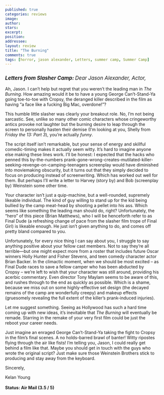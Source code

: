 ```yaml
---
published: true
categories: reviews
image:
author: 
stars: 
excerpt: 
position: 
addressee: 
layout: review
title: "The Burning"
comments: true
tags: [horror, jason alexander, Letters, summer camp, Summer Camp]
---
```

<div><p><span class="full-image-block ssNonEditable"><span><a href="/letters/2012/8/14/the-burning.html"><img src="http://static.squarespace.com/static/5005f6bcc4aa41161b33e89e/5329cf1fe4b07c068ebf74de/5329cf1fe4b07c068ebf7604/1344962176643/the-burning.jpg" alt="" /></a></span></span></p>
<p><em style="font-size:120%;"><strong>Letters from Slasher Camp:&nbsp;</strong>Dear Jason Alexander, Actor,</em><br /> <br /> Ah, Jason. I can&#8217;t help but regret that you weren&#8217;t the leading man in <em>The Burning</em>. How amazing would it be to have a young George Can&#8217;t-Stand-Ya going toe-to-toe with Cropsy, the deranged killer described in the film as having &ldquo;a face like a fucking Big Mac, overdone!&#8221;?</p>
<p>This humble little slasher was clearly your breakout role. No, I&rsquo;m not being sarcastic. See, unlike so many other comic characters whose cringeworthy antics provoke not laughter but the burning desire to leap through the screen to personally hasten their demise (I&rsquo;m looking at you, Shelly from <em>Friday the 13: Part 3</em>), you&rsquo;re actually <em>funny</em>.</p>
<p>The script itself isn&#8217;t remarkable, but your sense of energy and skillful comedic-timing makes it actually seem witty. It&#8217;s hard to imagine anyone else making these lines work. I&rsquo;ll be honest: I expected that the hacks who penned this by-the-numbers prank-gone-wrong-creates-mutilated-killer-seeking-revenge-on-camping-teenagers screenplay would have diminished into moviemaking obscurity, but it turns out that they simply decided to focus on producing instead of screenwriting. Which has worked out well for them. But perhaps I&rsquo;ll write a letter to Harvey (story by) and Bob (screenplay by) Weinstein some other time.</p>
<p>Your character isn&#8217;t just a quip-machine, but a well-rounded, supremely likeable individual. The kind of guy willing to stand up for the kid being bullied by the camp meat-head by shooting a pellet into his ass. Which seems like something the leading man should do, right? Unfortunately, the &ldquo;hero&rdquo; of this piece (Brian Matthews), who I will be henceforth refer to as Final Dude (a refreshing change of pace from the slasher film trope of Final Girl) is likeable enough. He just isn&#8217;t given anything to do, and comes off pretty bland compared to you.&nbsp;</p>
<p>Unfortunately, for every nice thing I can say about you, I struggle to say anything positive about your fellow cast members. Not to say they&#8217;re all terrible&mdash;but one might expect more from a roster that includes future Oscar winners Holly Hunter and Fisher Stevens, and teen comedy character actor Brian Backer. In the climactic moment, when we should be most excited &ndash; as Final Dude races to save a fellow camper who has been abducted by Cropsy &ndash; we&rsquo;re left to wish that your character was still around, providing his acerbic commentary. Even director Tony Maylam seems to be aware of this, and rushes through to the end as quickly as possible. Which is a shame, because we miss out on some highly-effective set design (the decayed remains of the camp are wonderfully creepy) and makeup effects (gruesomely revealing the full extent of the killer&rsquo;s prank-induced injuries).</p>
<p>Let me suggest something. Seeing as Hollywood has such a hard time coming up with new ideas, it&rsquo;s inevitable that <em>The Burning</em> will eventually be remade. Starring in the remake of your very first film could be just the reboot your career needs.</p>
<p>Just imagine an enraged George Can&rsquo;t-Stand-Ya taking the fight to Cropsy in the film&#8217;s final scenes. A no holds-barred brawl of banter! Witty ripostes flying through the air like fists! I&rsquo;m telling you, Jason, I could really get behind a film like that. Maybe you should get in touch with the guys who wrote the original script? Just make sure those Weinstein Brothers stick to producing and stay away from the keyboard.</p>
<p>Sincerely,</p>
<p>Kelan Young<br /> <br /> <strong>Status: Air Mail (3.5 / 5)</strong></p></div>
